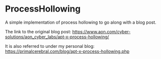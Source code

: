 # ProcessHollowing
A simple implementation of process hollowing to go along with a blog post.

The link to the original blog post: https://www.aon.com/cyber-solutions/aon_cyber_labs/apt-x-process-hollowing/

It is also referred to under my personal blog: https://primalcerebral.com/blog/apt-x-process-hollowing.php
